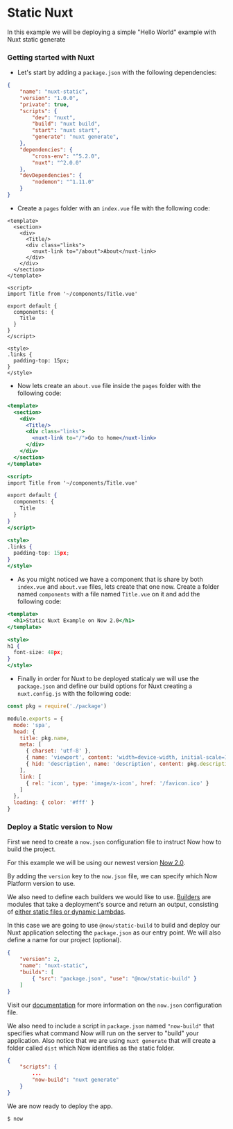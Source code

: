 # Static Nuxt

In this example we will be deploying a simple "Hello World" example with Nuxt static generate

### Getting started with Nuxt

- Let's start by adding a `package.json` with the following dependencies:

```json
{
    "name": "nuxt-static",
    "version": "1.0.0",
    "private": true,
    "scripts": {
        "dev": "nuxt",
        "build": "nuxt build",
        "start": "nuxt start",
        "generate": "nuxt generate",
    },
    "dependencies": {
        "cross-env": "^5.2.0",
        "nuxt": "^2.0.0"
    },
    "devDependencies": {
        "nodemon": "^1.11.0"
    }
}
```

- Create a `pages` folder with an `index.vue` file with the following code:

```
<template>
  <section>
    <div>
      <Title/>
      <div class="links">
        <nuxt-link to="/about">About</nuxt-link>
      </div>
    </div>
  </section>
</template>

<script>
import Title from '~/components/Title.vue'

export default {
  components: {
    Title
  }
}
</script>

<style>
.links {
  padding-top: 15px;
}
</style>
```

- Now lets create an `about.vue` file inside the `pages` folder with the following code:

```jsx
<template>
  <section>
    <div>
      <Title/>
      <div class="links">
        <nuxt-link to="/">Go to home</nuxt-link>
      </div>
    </div>
  </section>
</template>

<script>
import Title from '~/components/Title.vue'

export default {
  components: {
    Title
  }
}
</script>

<style>
.links {
  padding-top: 15px;
}
</style>

```

- As you might noticed we have a component that is share by both `index.vue` and `about.vue` files, lets create that one now. Create a folder named `components` with a file named `Title.vue` on it and add the following code:

```jsx
<template>
  <h1>Static Nuxt Example on Now 2.0</h1>
</template>

<style>
h1 {
  font-size: 48px;
}
</style>

```

- Finally in order for Nuxt to be deployed staticaly we will use the `package.json` and define our build options for Nuxt creating a `nuxt.config.js` with the following code:

```javascript
const pkg = require('./package')

module.exports = {
  mode: 'spa',
  head: {
    title: pkg.name,
    meta: [
      { charset: 'utf-8' },
      { name: 'viewport', content: 'width=device-width, initial-scale=1' },
      { hid: 'description', name: 'description', content: pkg.description }
    ],
    link: [
      { rel: 'icon', type: 'image/x-icon', href: '/favicon.ico' }
    ]
  },
  loading: { color: '#fff' }
}

```

### Deploy a Static version to Now

First we need to create a `now.json` configuration file to instruct Now how to build the project.

For this example we will be using our newest version [Now 2.0](https://zeit.co/now).

By adding the `version` key to the `now.json` file, we can specify which Now Platform version to use.

We also need to define each builders we would like to use. [Builders](https://zeit.co/docs/v2/deployments/builders/overview/) are modules that take a deployment's source and return an output, consisting of [either static files or dynamic Lambdas](https://zeit.co/docs/v2/deployments/builds/#sources-and-outputs).

In this case we are going to use `@now/static-build` to build and deploy our Nuxt application selecting the `package.json` as our entry point. We will also define a name for our project (optional).

```json
{
    "version": 2,
    "name": "nuxt-static",
    "builds": [
        { "src": "package.json", "use": "@now/static-build" }
    ]
}
```

Visit our [documentation](https://zeit.co/docs/v2/deployments/configuration) for more information on the `now.json` configuration file.

We also need to include a script in `package.json` named `"now-build"` that specifies what command Now will run on the server to "build" your application. Also notice that we are using `nuxt generate` that will create a folder called `dist` which Now identifies as the static folder.

```json
{
    "scripts": {
        ...
        "now-build": "nuxt generate"
    }
}
```

We are now ready to deploy the app.

```shell
$ now
```
